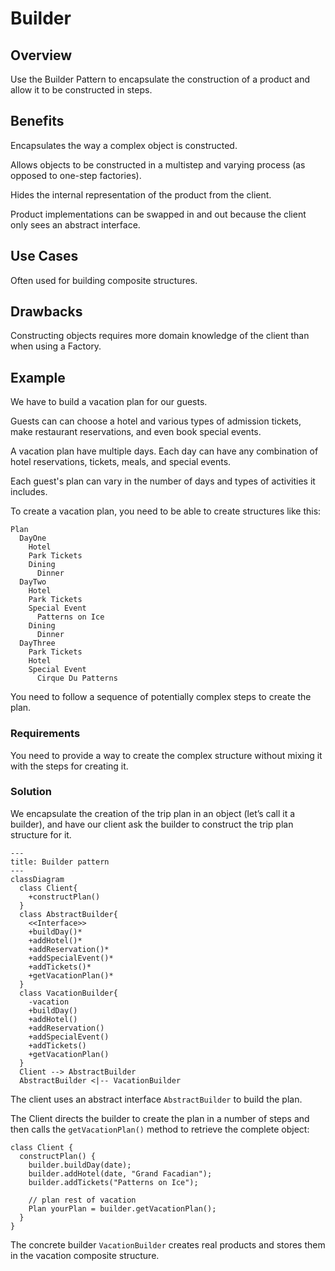 # Builder

## Overview

Use the Builder Pattern to encapsulate the construction of a product and allow it to be constructed in steps.


## Benefits

Encapsulates the way a complex object is constructed.

Allows objects to be constructed in a multistep and varying process (as opposed to one-step factories).

Hides the internal representation of the product from the client.

Product implementations can be swapped in and out because the client only sees an abstract interface.


## Use Cases

Often used for building composite structures.


## Drawbacks

Constructing objects requires more domain knowledge of the client than when using a Factory.


## Example

We have to build a vacation plan for our guests.

Guests can can choose a hotel and various types of admission tickets, make restaurant reservations, and even book special events.

A vacation plan have multiple days. Each day can have any combination of hotel reservations, tickets, meals, and special events.

Each guest's plan can vary in the number of days and types of activities it includes.

To create a vacation plan, you need to be able to create structures like this:
```
Plan
  DayOne
    Hotel
    Park Tickets
    Dining
      Dinner
  DayTwo
    Hotel
    Park Tickets
    Special Event
      Patterns on Ice
    Dining
      Dinner
  DayThree
    Park Tickets
    Hotel
    Special Event
      Cirque Du Patterns
```

You need to follow a sequence of potentially complex steps to create the plan.

### Requirements

You need to provide a way to create the complex structure without mixing it with the steps for creating it.

### Solution

We encapsulate the creation of the trip plan in an object (let’s call it a builder), and have our client ask the builder to construct the trip plan structure for it.

```mermaid
---
title: Builder pattern
---
classDiagram
  class Client{
    +constructPlan()
  }
  class AbstractBuilder{
    <<Interface>>
    +buildDay()*
    +addHotel()*
    +addReservation()*
    +addSpecialEvent()*
    +addTickets()*
    +getVacationPlan()*
  }
  class VacationBuilder{
    -vacation
    +buildDay()
    +addHotel()
    +addReservation()
    +addSpecialEvent()
    +addTickets()
    +getVacationPlan()
  }
  Client --> AbstractBuilder
  AbstractBuilder <|-- VacationBuilder
```

The client uses an abstract interface `AbstractBuilder` to build the plan.

The Client directs the builder to create the plan in a number of steps and then calls the `getVacationPlan()` method to retrieve the complete object:
```tsx
class Client {
  constructPlan() {
    builder.buildDay(date);
    builder.addHotel(date, "Grand Facadian");
    builder.addTickets("Patterns on Ice");
    
    // plan rest of vacation
    Plan yourPlan = builder.getVacationPlan();
  }
}
```

The concrete builder `VacationBuilder` creates real products and stores them in the vacation composite structure.